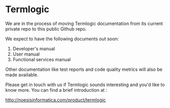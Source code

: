 Termlogic
=========

We are in the process of moving Termlogic documentation from its current private repo to this public Github repo.

We expect to have the following documents out soon:

1. Developer's manual
2. User manual
3. Functional services manual

Other documentation like test reports and code quality metrics will also be made available.

Please get in touch with us if Termlogic sounds interesting and you'd like to know more. You can find a brief introduction at :

http://noesisinformatica.com/product/termlogic






